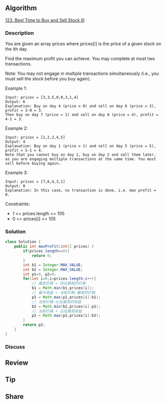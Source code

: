 ## Algorithm

[123. Best Time to Buy and Sell Stock III](https://leetcode.com/problems/best-time-to-buy-and-sell-stock-iii/)

### Description

You are given an array prices where prices[i] is the price of a given stock on the ith day.

Find the maximum profit you can achieve. You may complete at most two transactions.

Note: You may not engage in multiple transactions simultaneously (i.e., you must sell the stock before you buy again).


Example 1:

```
Input: prices = [3,3,5,0,0,3,1,4]
Output: 6
Explanation: Buy on day 4 (price = 0) and sell on day 6 (price = 3), profit = 3-0 = 3.
Then buy on day 7 (price = 1) and sell on day 8 (price = 4), profit = 4-1 = 3.
```

Example 2:

```
Input: prices = [1,2,3,4,5]
Output: 4
Explanation: Buy on day 1 (price = 1) and sell on day 5 (price = 5), profit = 5-1 = 4.
Note that you cannot buy on day 1, buy on day 2 and sell them later, as you are engaging multiple transactions at the same time. You must sell before buying again.
```

Example 3:

```
Input: prices = [7,6,4,3,1]
Output: 0
Explanation: In this case, no transaction is done, i.e. max profit = 0.
```

Constraints:

- 1 <= prices.length <= 105
- 0 <= prices[i] <= 105

### Solution

```java
class Solution {
    public int maxProfit(int[] prices) {
        if(prices.length==0){
            return 0;
        }
        int b1 = Integer.MAX_VALUE;
        int b2 = Integer.MAX_VALUE;
        int p1=0, p2=0;
        for(int i=0;i<prices.length;i++){
            // 最低价格 = 找出最低的价格
            b1 = Math.min(b1,prices[i]);
            // 最大收益 = 当前价格-最低的价格
            p1 = Math.max(p1,prices[i]-b1);
            // 当前价格-以往最高的收益
            b2 = Math.min(b2,prices[i]-p1);
            // 当前价格 + 以往最高收益
            p2 = Math.max(p2,prices[i]-b2);
        }
        return p2;
    }
}
```

### Discuss

## Review


## Tip


## Share
